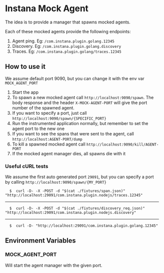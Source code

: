 # Instana Mock Agent

The idea is to provide a manager that spawns mocked agents.

Each of these mocked agents provide the following endpoints:

1. Agent ping. Eg: `/com.instana.plugin.golang.12345`
1. Discovery. Eg: `/com.instana.plugin.golang.discovery`
1. Traces. Eg: `/com.instana.plugin.golang/traces.12345`

## How to use it

We assume default port 9090, but you can change it with the env var `MOCK_AGENT_PORT`

1. Start the app
1. To spawn a new mocked agent call `http://localhost:9090/spawn`. The body response and the header `X-MOCK-AGENT-PORT` will give the port number of the spawned agent.
1. If you want to specify a port, just call `http://localhost:9090/spawn/{SPECIFIC_PORT}`
1. Run the instrumented application normally, but remember to set the agent port to the new one
1. If you want to see the spans that were sent to the agent, call `http://localhost:AGENT-PORT/dump`
1. To kill a spawned mocked agent call `http://localhost:9090/kill/AGENT-PORT`
1. If the mocked agent manager dies, all spawns die with it

### Useful cURL tests

We assume the first auto generated port `29091`, but you can specify a port by calling `http://localhost:9090/spawn/{MY_PORT}`

      $  curl -D- -X -POST -d "$(cat ./fixtures/span.json)" "http://localhost:29091/com.instana.plugin.nodejs/traces.12345"
---
      $  curl -D- -X -POST -d "$(cat ./fixtures/discovery_req.json)" "http://localhost:29091/com.instana.plugin.nodejs.discovery"
---
      $  curl -D- "http://localhost:29091/com.instana.plugin.golang.12345"


## Environment Variables

### MOCK_AGENT_PORT

Will start the agent manager with the given port.
